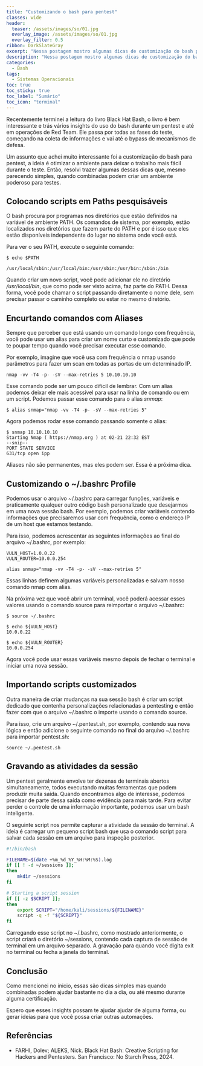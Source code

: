 ```yaml
---
title: "Customizando o bash para pentest"
classes: wide
header:
  teaser: /assets/images/so/01.jpg
  overlay_image: /assets/images/so/01.jpg
  overlay_filter: 0.5
ribbon: DarkSlateGray
excerpt: "Nessa postagem mostro algumas dicas de customização do bash para pentest afim de otimizar o ambiente de testes"
description: "Nessa postagem mostro algumas dicas de customização do bash para pentest afim de otimizar o ambiente de testes"
categories:
  - Bash
tags:
  - Sistemas Operacionais
toc: true
toc_sticky: true
toc_label: "Sumário"
toc_icon: "terminal"
---
```


Recentemente terminei a leitura do livro Black Hat Bash, o livro é bem interessante e trás vários insights do uso do bash durante um pentest e até em operações de Red Team. Ele passa por todas as fases do teste, começando na coleta de informações e vai até o bypass de mecanismos de defesa.

Um assunto que achei muito interessante foi a customização do bash para pentest, a ideia é otimizar o ambiente para deixar o trabalho mais fácil durante o teste. Então, resolvi trazer algumas dessas dicas que, mesmo parecendo simples, quando combinadas podem criar um ambiente poderoso para testes.
## Colocando scripts em Paths pesquisáveis

O bash procura por programas nos diretórios que estão definidos na variável de ambiente PATH. Os comandos de sistema, por exemplo, estão localizados nos diretórios que fazem parte do PATH e por é isso que eles estão disponíveis independente do lugar no sistema onde você está.

Para ver o seu PATH, execute o seguinte comando:

```
$ echo $PATH

/usr/local/sbin:/usr/local/bin:/usr/sbin:/usr/bin:/sbin:/bin
```

Quando criar um novo script, você pode adicionar ele no diretório */usr/local/bin*, que como pode ser visto acima, faz parte do PATH. Dessa forma, você pode chamar o script passando diretamente o nome dele, sem precisar passar o caminho completo ou estar no mesmo diretório.
## Encurtando comandos com Aliases

Sempre que perceber que está usando um comando longo com frequência, você pode usar um alias para criar um nome curto e customizado que pode te poupar tempo quando você precisar executar esse comando.

Por exemplo, imagine que você usa com frequência o nmap usando parâmetros para fazer um scan em todas as portas de um determinado IP.

```
nmap -vv -T4 -p- -sV --max-retries 5 10.10.10.10
```

Esse comando pode ser um pouco difícil de lembrar. Com um alias podemos deixar ele mais acessível para usar na linha de comando ou em um script. Podemos passar esse comando para o alias *snmap*:

```
$ alias snmap="nmap -vv -T4 -p- -sV --max-retries 5"
```

Agora podemos rodar esse comando passando somente o alias:

```
$ snmap 10.10.10.10
Starting Nmap ( https://nmap.org ) at 02-21 22:32 EST
--snip-- 
PORT STATE SERVICE 
631/tcp open ipp
```

Aliases não são permanentes, mas eles podem ser. Essa é a próxima dica.
## Customizando o ~/.bashrc Profile

Podemos usar o arquivo ~/.bashrc para carregar funções, variáveis ​​e praticamente qualquer outro código bash personalizado que desejarmos em uma nova sessão bash. Por exemplo, podemos criar variáveis ​​contendo informações que precisaremos usar com frequência, como o endereço IP de um host que estamos testando. 

Para isso, podemos acrescentar as seguintes informações ao final do arquivo ~/.bashrc, por exemplo:

```
VULN_HOST=1.0.0.22 
VULN_ROUTER=10.0.0.254 

alias snmap="nmap -vv -T4 -p- -sV --max-retries 5"
```

Essas linhas definem algumas variáveis ​​personalizadas e salvam nosso comando nmap com alias.

Na próxima vez que você abrir um terminal, você poderá acessar esses valores usando o comando source para reimportar o arquivo ~/.bashrc:

```
$ source ~/.bashrc 

$ echo ${VULN_HOST} 
10.0.0.22 

$ echo ${VULN_ROUTER} 
10.0.0.254
```

Agora você pode usar essas variáveis ​​mesmo depois de fechar o terminal e iniciar uma nova sessão.
## Importando scripts customizados

Outra maneira de criar mudanças na sua sessão bash é criar um script dedicado que contenha personalizações relacionadas a pentesting e então fazer com que o arquivo ~/.bashrc o importe usando o comando source. 

Para isso, crie um arquivo ~/.pentest.sh, por exemplo, contendo sua nova lógica e então adicione o seguinte comando no final do arquivo ~/.bashrc para importar pentest.sh:

```
source ~/.pentest.sh
```
## Gravando as atividades da sessão

Um pentest geralmente envolve ter dezenas de terminais abertos simultaneamente, todos executando muitas ferramentas que podem produzir muita saída. Quando encontramos algo de interesse, podemos precisar de parte dessa saída como evidência para mais tarde. Para evitar perder o controle de uma informação importante, podemos usar um bash inteligente. 

O seguinte script nos permite capturar a atividade da sessão do terminal. A ideia é carregar um pequeno script bash que usa o comando script para salvar cada sessão em um arquivo para inspeção posterior.

```bash
#!/bin/bash 

FILENAME=$(date +%m_%d_%Y_%H:%M:%S).log 
if [[ ! -d ~/sessions ]]; 
then 
	mkdir ~/sessions 
fi 

# Starting a script session 
if [[ -z $SCRIPT ]]; 
then 
	export SCRIPT="/home/kali/sessions/${FILENAME}" 
	script -q -f "${SCRIPT}" 
fi
```

Carregando esse script no ~/.bashrc, como mostrado anteriormente, o script criará o diretório ~/sessions, contendo cada captura de sessão de terminal em um arquivo separado. A gravação para quando você digita exit no terminal ou fecha a janela do terminal.
## Conclusão

Como mencionei no inicio, essas são dicas simples mas quando combinadas podem ajudar bastante no dia a dia, ou até mesmo durante alguma certificação. 

Espero que esses insights possam te ajudar ajudar de alguma forma, ou gerar ideias para que você possa criar outras automações.
## Referências

* FARHI, Dolev; ALEKS, Nick. Black Hat Bash: Creative Scripting for Hackers and Pentesters. San Francisco: No Starch Press, 2024.
